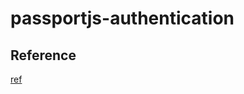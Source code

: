 # passportjs-authentication

## Reference
[ref](https://medium.com/@prashantramnyc/node-js-with-passport-authentication-simplified-76ca65ee91e5)